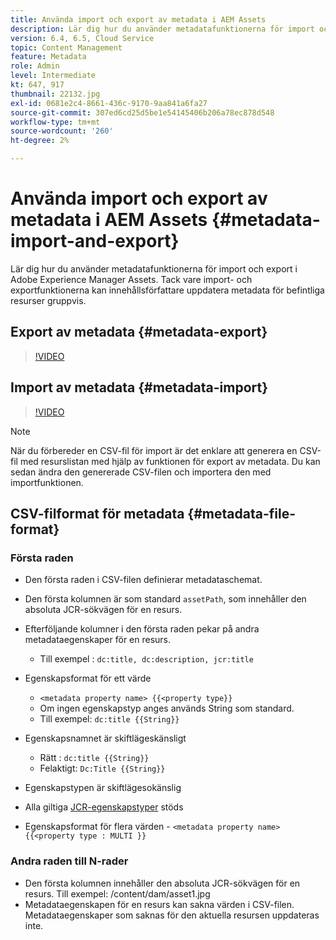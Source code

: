 ```yaml
---
title: Använda import och export av metadata i AEM Assets
description: Lär dig hur du använder metadatafunktionerna för import och export i Adobe Experience Manager Assets. Tack vare import- och exportfunktionerna kan innehållsförfattare uppdatera metadata för befintliga resurser gruppvis.
version: 6.4, 6.5, Cloud Service
topic: Content Management
feature: Metadata
role: Admin
level: Intermediate
kt: 647, 917
thumbnail: 22132.jpg
exl-id: 0681e2c4-8661-436c-9170-9aa841a6fa27
source-git-commit: 307ed6cd25d5be1e54145406b206a78ec878d548
workflow-type: tm+mt
source-wordcount: '260'
ht-degree: 2%

---
```


# Använda import och export av metadata i AEM Assets {#metadata-import-and-export}

Lär dig hur du använder metadatafunktionerna för import och export i Adobe Experience Manager Assets. Tack vare import- och exportfunktionerna kan innehållsförfattare uppdatera metadata för befintliga resurser gruppvis.

## Export av metadata {#metadata-export}

>[!VIDEO](https://video.tv.adobe.com/v/22132/?quality=12&learn=on)

## Import av metadata {#metadata-import}

>[!VIDEO](https://video.tv.adobe.com/v/21374/?quality=12&learn=on)

>[!NOTE]
>
> När du förbereder en CSV-fil för import är det enklare att generera en CSV-fil med resurslistan med hjälp av funktionen för export av metadata. Du kan sedan ändra den genererade CSV-filen och importera den med importfunktionen.

## CSV-filformat för metadata {#metadata-file-format}

### Första raden

* Den första raden i CSV-filen definierar metadataschemat.
* Den första kolumnen är som standard `assetPath`, som innehåller den absoluta JCR-sökvägen för en resurs.

* Efterföljande kolumner i den första raden pekar på andra metadataegenskaper för en resurs.
   * Till exempel : `dc:title, dc:description, jcr:title`

* Egenskapsformat för ett värde

   * `<metadata property name> {{<property type}}`
   * Om ingen egenskapstyp anges används String som standard.
   * Till exempel: `dc:title {{String}}`

* Egenskapsnamnet är skiftlägeskänsligt
   * Rätt : `dc:title {{String}}`
   * Felaktigt: `Dc:Title {{String}}`

* Egenskapstypen är skiftlägesokänslig
* Alla giltiga [JCR-egenskapstyper](https://www.adobe.io/experience-manager/reference-materials/spec/jsr170/javadocs/jcr-2.0/javax/jcr/PropertyType.html) stöds

* Egenskapsformat för flera värden - `<metadata property name> {{<property type : MULTI }}`

### Andra raden till N-rader

* Den första kolumnen innehåller den absoluta JCR-sökvägen för en resurs. Till exempel: /content/dam/asset1.jpg
* Metadataegenskapen för en resurs kan sakna värden i CSV-filen. Metadataegenskaper som saknas för den aktuella resursen uppdateras inte.
